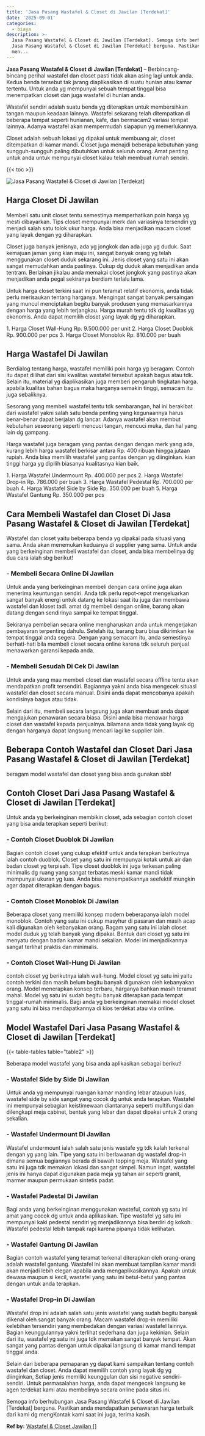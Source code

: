 ```yaml
---
title: 'Jasa Pasang Wastafel & Closet di Jawilan [Terdekat]'
date: '2025-09-01'
categories:
  - biaya
description: >-
  Jasa Pasang Wastafel & Closet di Jawilan [Terdekat]. Semoga info berhubungan
  Jasa Pasang Wastafel & Closet di Jawilan [Terdekat] berguna. Pastikan anda
  men...
---
```


**Jasa Pasang Wastafel & Closet di Jawilan \[Terdekat\]** – Berbincang-bincang perihal wastafel dan closet pasti tidak akan asing lagi untuk anda. Kedua benda tersebut tak jarang diaplikasikan di suatu hunian atau kamar tertentu. Untuk anda yg mempunyai sebuah tempat tinggal bisa menempatkan closet dan juga wastafel di hunian anda.

Wastafel sendiri adalah suatu benda yg diterapkan untuk membersihkan tangan maupun keadaan lainnya. Wastafel sekarang telah ditempatkan di beberapa tempat seperti hunianan, kafe, dan bermacam2 variasi tempat lainnya. Adanya wastafel akan mempermudah siapapun yg memerlukannya.

Closet adalah sebuah lokasi yg dipakai untuk membuang air, closet ditempatkan di kamar mandi. Closet juga menajdi beberapa kebutuhan yang sungguh-sungguh paling dibutuhkan untuk seluruh orang. Amat penting untuk anda untuk mempunyai closet kalau telah membuat rumah sendiri.

{{< toc >}}

![Jasa Pasang Wastafel & Closet di Jawilan [Terdekat]](/images/wastafel-closet-murah11.png)

## Harga Closet Di Jawilan

Membeli satu unit closet tentu semestinya memperhatikan poin harga yg mesti dibayarkan. Tips closet mempunyai merk dan variasinya tersendiri yg menjadi salah satu tolok ukur harga. Anda bisa menjadikan macam closet yang layak dengan yg diharapkan.

Closet juga banyak jenisnya, ada yg jongkok dan ada juga yg duduk. Saat kemajuan jaman yang kian maju ini, sangat banyak orang yg telah menggunakan closet duduk sekarang ini. Jenis closet yang satu ini akan sangat memudahkan anda pastinya. Cukup dg duduk akan menjadikan anda tentram. Berlainan jikalau anda memakai closet jongkok yang pastinya akan menjadikan anda pegal sekiranya berdiam terlalu lama.

Untuk harga closet terkini saat ini pun teramat relatif ekonomis, anda tidak perlu merisaukan tentang harganya. Mengingat sangat banyak persaingan yang muncul menciptakan begitu banyak produsen yang memasarkannya dengan harga yang lebih terjangkau. Harga murah tentu tdk dg kwalitas yg ekonomis. Anda dapat memilih closet yang layak dg yg diharapkan.

1\. Harga Closet Wall-Hung Rp. 9.500.000 per unit 2. Harga Closet Duoblok Rp. 900.000 per pcs 3. Harga Closet Monoblok Rp. 810.000 per buah

## Harga Wastafel Di Jawilan

Berdialog tentang harga, wastafel memiliki poin harga yg beragam. Contoh itu dapat dilihat dari sisi kwalitas wastafel tersebut apakah bagus atau tdk. Selain itu, material yg diaplikasikan juga memberi pengaruh tingkatan harga. apabila kualitas bahan bagus maka harganya semakin tinggi, semacam itu juga sebaliknya.

Sesorang yang membeli wastafel tentu tdk sembarangan, hal ini berakibat dari wastafel yakni salah satu benda penting yang kegunaannya harus benar-benar dapat berjalan dg lancar. Adanya wastafel akan membut kebutuhan seseorang seperti mencuci tangan, mencuci muka, dan hal yang lain dg gampang.

Harga wastafel juga beragam yang pantas dengan dengan merk yang ada, kurang lebih harga wastafel berkisar antara Rp. 400 ribuan hingga jutaan rupiah. Anda bisa memilih wastafel yang pantas dengan yg diinginkan. kian tinggi harga yg dipilih biasanya kualitasnya kian baik.

1\. Harga Wastafel Undermount Rp. 400.000 per pcs 2. Harga Wastafel Drop-in Rp. 786.000 per buah 3. Harga Wastafel Pedestal Rp. 700.000 per buah 4. Harga Wastafel Side by Side Rp. 350.000 per buah 5. Harga Wastafel Gantung Rp. 350.000 per pcs

## Cara Membeli Wastafel dan Closet Di Jasa Pasang Wastafel & Closet di Jawilan \[Terdekat\]

Wastafel dan closet yaitu beberapa benda yg dipakai pada situasi yang sama. Anda akan menemukan keduanya di supplier yang sama. Untuk anda yang berkeinginan membeli wastafel dan closet, anda bisa membelinya dg dua cara ialah sbg berikut!

### \- Membeli Secara Online Di Jawilan

Untuk anda yang berkeinginan membeli dengan cara online juga akan menerima keuntungan sendiri. Anda tdk perlu repot-repot mengeluarkan sangat banyak energi untuk datang ke lokasi saat itu juga dan membawa wastafel dan kloset tadi. amat dg membeli dengan online, barang akan datang dengan sendirinya sampai ke tempat tinggal.

Sekiranya pembelian secara online mengharuskan anda untuk mengerjakan pembayaran terpenting dahulu. Setelah itu, barang baru bisa dikirimkan ke tempat tinggal anda segera. Dengan yang semacam itu, anda semestinya berhati-hati bila membeli closet secara online karena tdk seluruh penjual menawarkan garansi kepada anda.

### \- Membeli Sesudah Di Cek Di Jawilan

Untuk anda yang mau membeli closet dan wastafel secara offline tentu akan mendapatkan profit tersendiri. Bagiannya yakni anda bisa mengecek situasi wastafel dan closet secara manual. Disini anda dapat mencobanya apakah kondisinya bagus atau tidak.

Selain dari itu, membeli secara langsung juga akan membuat anda dapat mengajukan penawaran secara biasa. Disini anda bisa menawar harga closet dan wastafel kepada penjualnya. bilamana anda tidak yang layak dg dengan harganya dapat langsung mencari lagi ke supplier lain.

## Beberapa Contoh Wastafel dan Closet Dari Jasa Pasang Wastafel & Closet di Jawilan \[Terdekat\]

beragam model wastafel dan closet yang bisa anda gunakan sbb!

## Contoh Closet Dari Jasa Pasang Wastafel & Closet di Jawilan \[Terdekat\]

Untuk anda yg berkeinginan membikin closet, ada sebagian contoh closet yang bisa anda terapkan seperti berikut:

### \- Contoh Closet Duoblok Di Jawilan

Bagian contoh closet yang cukup efektif untuk anda terapkan berikutnya ialah contoh duoblok. Closet yang satu ini mempunyai kotak untuk air dan badan closet yg terpisah. Tipe closet duoblok ini juga terkesan paling minimalis dg ruang yang sangat terbatas meski kamar mandi tidak mempunyai ukuran yg luas. Anda bisa menempatkannya seefektif mungkin agar dapat diterapkan dengan bagus.

### \- Contoh Closet Monoblok Di Jawilan

Beberapa closet yang memiliki konsep modern beberapanya ialah model monoblok. Contoh yang satu ini cukup masyhur di pasaran dan masih acap kali digunakan oleh kebanyakan orang. Ragam yang satu ini ialah closet model duduk yg telah banyak yang dipakai. Bentuk dari closet yg satu ini menyatu dengan badan kamar mandi sekalian. Model ini menjadikannya sangat terlihat praktis dan minimalis.

### \- Contoh Closet Wall-Hung Di Jawilan

contoh closet yg berikutnya ialah wall-hung. Model closet yg satu ini yaitu contoh terkini dan masih belum begitu banyak digunakan oleh kebanyakan orang. Model menerapkan konsep terbaru, harganya bahkan masih teramat mahal. Model yg satu ini sudah begitu banyak diterapkan pada tempat tinggal-rumah minimalis. Bagi anda yg berkeinginan memakai model closet yang satu ini bisa mendapatkannya di kios terdekat atau via online.

## Model Wastafel Dari Jasa Pasang Wastafel & Closet di Jawilan \[Terdekat\]

{{< table-tables table="table2" >}}

Beberapa model wastafel yang bisa anda aplikasikan sebagai berikut!

### \- Wastafel Side by Side Di Jawilan

Untuk anda yg mempunyai ruangan kamar manding lebar ataupun luas, wastafel side by side sangat yang cocok dg untuk anda terapkan. Wastafel ini mempunyai sebagian keistimewaan diantaranya seperti multifungsi dan dilengkapi meja cabinet, bentuk yang lebar dan dapat dipakai untuk 2 orang sekalian.

### \- Wastafel Undermount Di Jawilan

Wastafel undermount ialah salah satu jenis wastafe yg tdk kalah terkenal dengan yg yang lain. Tipe yang satu ini berlawanan dg wastafel drop-in dimana semua bagiannya berada di bawah topping meja. Wastafel yang satu ini juga tdk memakan lokasi dan sangat simpel. Namun ingat, wastafel jenis ini hanya dapat digunakan pada meja yg tahan air seperti granit, marmer maupun permukaan sintetis padat.

### \- Wastafel Padestal Di Jawilan

Bagi anda yang berkeinginan menggunakan wasteful, contoh yg satu ini amat yang cocok dg untuk anda aplikasikan. Tipe wastafel yg satu ini mempunyai kaki pedestal sendiri yg menjadikannya bisa berdiri dg kokoh. Wastafel pedestal lebih tampak rapi karena pipanya tidak kelihatan.

### \- Wastafel Gantung Di Jawilan

Bagian contoh wastafel yang teramat terkenal diterapkan oleh orang-orang adalah wastafel gantung. Wastafel ini akan membuat tampilan kamar mandi akan menjadi lebih elegan apabila anda mengaplikasikannya. Apakah untuk dewasa maupun si kecil, wastafel yang satu ini betul-betul yang pantas dengan untuk anda terapkan.

### \- Wastafel Drop-in Di Jawilan

Wastafel drop ini adalah salah satu jenis wastafel yang sudah begitu banyak dikenal oleh sangat banyak orang. Macam wastafel drop-in memiliki kelebihan tersendiri yang membedakan dengan variasi wastafel lainnya. Bagian keunggulannya yakni terlihat sederhana dan juga kekinian. Selain dari itu, wastafel yg satu ini juga tdk memakan sangat banyak tempat. Akan sangat yang pantas dengan untuk dipakai langsung di kamar mandi tempat tinggal anda.

Selain dari beberapa pemaparan yg dapat kami sampaikan tentang contoh wastafel dan closet. Anda dapat memilih contoh yang layak dg yg diinginkan, Setiap jenis memiliki keunggulan dan sisi negative sendiri-sendiri. Untuk permasalahan harga, anda dapat mengecek langsung ke agen terdekat kami atau membelinya secara online pada situs ini.

Semoga info berhubungan Jasa Pasang Wastafel & Closet di Jawilan \[Terdekat\] berguna. Pastikan anda mendapatkan penawaran harga terbaik dari kami dg mengKontak kami saat ini juga, terima kasih.

**Ref by:** [Wastafel & Closet Jawilan []](https://id.wikipedia.org/wiki/Wastafel)
